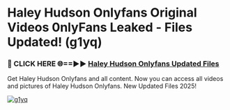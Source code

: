 # Haley Hudson Onlyfans Original Videos 0nlyFans Leaked - Files Updated! (g1yq)

<h3>🔴 CLICK HERE 🌐==►► <a href="https://tinyurl.com/x26r9saj" rel="nofollow">Haley Hudson Onlyfans Updated Files</a></h3>

Get Haley Hudson Onlyfans and all content. Now you can access all videos and pictures of Haley Hudson Onlyfans. New Updated Files 2025!

[![g1yq](https://i.imgur.com/LkgZPqh.gif)](https://tinyurl.com/x26r9saj)
